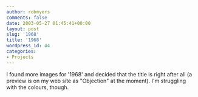 ```yaml
---
author: robmyers
comments: false
date: 2003-05-27 01:45:41+00:00
layout: post
slug: '1968'
title: '1968'
wordpress_id: 44
categories:
- Projects
---
```


I found more images for '1968' and decided that the title is right after all (a preview is on my web site as "Objection" at the moment). I'm struggling with the colours, though.




